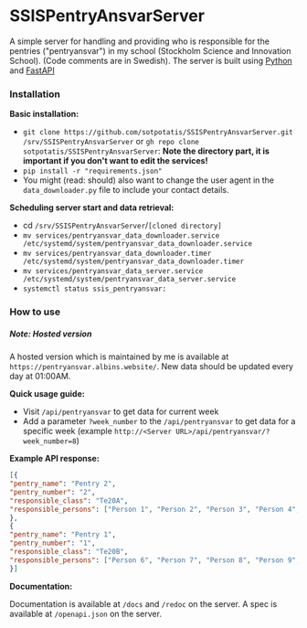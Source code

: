 # SSISPentryAnsvarServer

A simple server for handling and providing who is responsible for the pentries ("pentryansvar") 
in my school (Stockholm Science and Innovation School). (Code comments are in Swedish).
The server is built using [Python](https://python.org/) and [FastAPI](https://fastapi.tiangolo.com/)

### Installation

**Basic installation:**
* `git clone https://github.com/sotpotatis/SSISPentryAnsvarServer.git /srv/SSISPentryAnsvarServer` or `gh repo clone sotpotatis/SSISPentryAnsvarServer`:  **Note the directory part, it is important if you don't want to edit the services!**
* `pip install -r "requirements.json"`
* You might (read: should) also want to change the user agent in the `data_downloader.py` file to include your contact details.

**Scheduling server start and data retrieval:**
* cd `/srv/SSISPentryAnsvarServer`/`[cloned directory]`
* `mv services/pentryansvar_data_downloader.service /etc/systemd/system/pentryansvar_data_downloader.service`
* `mv services/pentryansvar_data_downloader.timer /etc/systemd/system/pentryansvar_data_downloader.timer`
* `mv services/pentryansvar_data_server.service /etc/systemd/system/pentryansvar_data_server.service`
* `systemctl status ssis_pentryansvar:`

### How to use

##### Note: Hosted version
A hosted version which is maintained by me is available at `https://pentryansvar.albins.website/`. New data should be updated every day at 01:00AM.

**Quick usage guide:**

* Visit `/api/pentryansvar` to get data for current week
* Add a parameter `?week_number` to the `/api/pentryansvar` to get data for a specific week
  (example `http://<Server URL>/api/pentryansvar/?week_number=8`)

**Example API response:**
```json
[{
"pentry_name": "Pentry 2",
"pentry_number": "2",
"responsible_class": "Te20A",
"responsible_persons": ["Person 1", "Person 2", "Person 3", "Person 4", "Person 5"]
},
{
"pentry_name": "Pentry 1",
"pentry_number": "1",
"responsible_class": "Te20B",
"responsible_persons": ["Person 6", "Person 7", "Person 8", "Person 9", "Person 10"]
}]
```

**Documentation:**

Documentation is available at `/docs` and `/redoc` on the server.
A spec is available at `/openapi.json` on the server.
